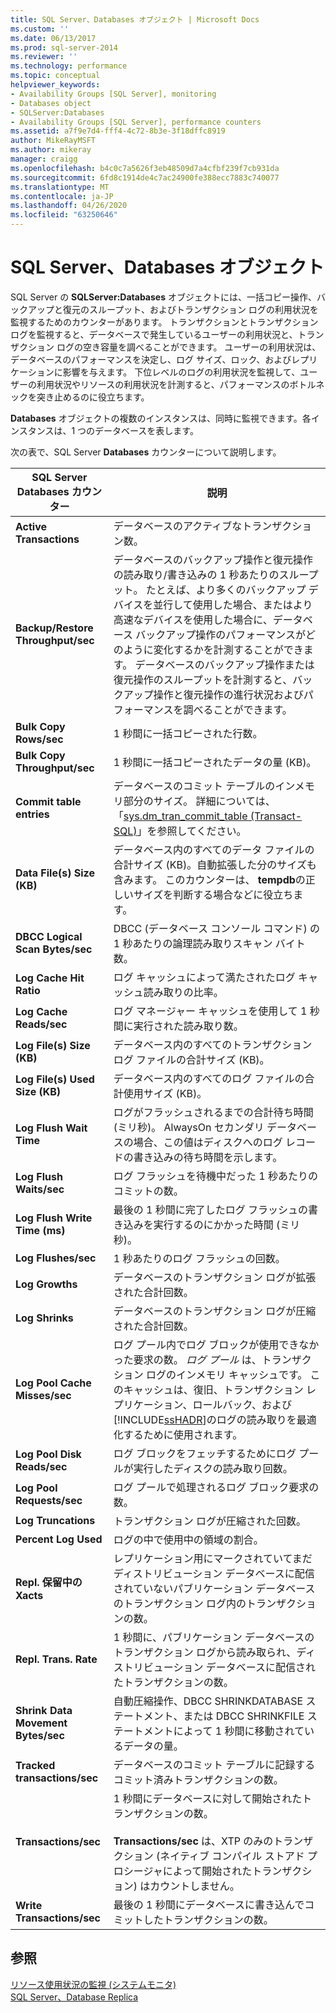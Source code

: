 ```yaml
---
title: SQL Server、Databases オブジェクト | Microsoft Docs
ms.custom: ''
ms.date: 06/13/2017
ms.prod: sql-server-2014
ms.reviewer: ''
ms.technology: performance
ms.topic: conceptual
helpviewer_keywords:
- Availability Groups [SQL Server], monitoring
- Databases object
- SQLServer:Databases
- Availability Groups [SQL Server], performance counters
ms.assetid: a7f9e7d4-fff4-4c72-8b3e-3f18dffc8919
author: MikeRayMSFT
ms.author: mikeray
manager: craigg
ms.openlocfilehash: b4c0c7a5626f3eb48509d7a4cfbf239f7cb931da
ms.sourcegitcommit: 6fd8c1914de4c7ac24900fe388ecc7883c740077
ms.translationtype: MT
ms.contentlocale: ja-JP
ms.lasthandoff: 04/26/2020
ms.locfileid: "63250646"
---
```

# <a name="sql-server-databases-object"></a>SQL Server、Databases オブジェクト
  SQL Server の **SQLServer:Databases** オブジェクトには、一括コピー操作、バックアップと復元のスループット、およびトランザクション ログの利用状況を監視するためのカウンターがあります。 トランザクションとトランザクション ログを監視すると、データベースで発生しているユーザーの利用状況と、トランザクション ログの空き容量を調べることができます。 ユーザーの利用状況は、データベースのパフォーマンスを決定し、ログ サイズ、ロック、およびレプリケーションに影響を与えます。 下位レベルのログの利用状況を監視して、ユーザーの利用状況やリソースの利用状況を計測すると、パフォーマンスのボトルネックを突き止めるのに役立ちます。  
  
 **Databases** オブジェクトの複数のインスタンスは、同時に監視できます。各インスタンスは、1 つのデータベースを表します。  
  
 次の表で、SQL Server **Databases** カウンターについて説明します。  
  
|SQL Server Databases カウンター|説明|  
|-----------------------------------|-----------------|  
|**Active Transactions**|データベースのアクティブなトランザクション数。|  
|**Backup/Restore Throughput/sec**|データベースのバックアップ操作と復元操作の読み取り/書き込みの 1 秒あたりのスループット。 たとえば、より多くのバックアップ デバイスを並行して使用した場合、またはより高速なデバイスを使用した場合に、データベース バックアップ操作のパフォーマンスがどのように変化するかを計測することができます。 データベースのバックアップ操作または復元操作のスループットを計測すると、バックアップ操作と復元操作の進行状況およびパフォーマンスを調べることができます。|  
|**Bulk Copy Rows/sec**|1 秒間に一括コピーされた行数。|  
|**Bulk Copy Throughput/sec**|1 秒間に一括コピーされたデータの量 (KB)。|  
|**Commit table entries**|データベースのコミット テーブルのインメモリ部分のサイズ。 詳細については、「[sys.dm_tran_commit_table &#40;Transact-SQL&#41;](/sql/relational-databases/system-dynamic-management-views/change-tracking-sys-dm-tran-commit-table)」を参照してください。|  
|**Data File(s) Size (KB)**|データベース内のすべてのデータ ファイルの合計サイズ (KB)。自動拡張した分のサイズも含みます。 このカウンターは、 **tempdb**の正しいサイズを判断する場合などに役立ちます。|  
|**DBCC Logical Scan Bytes/sec**|DBCC (データベース コンソール コマンド) の 1 秒あたりの論理読み取りスキャン バイト数。|  
|**Log Cache Hit Ratio**|ログ キャッシュによって満たされたログ キャッシュ読み取りの比率。|  
|**Log Cache Reads/sec**|ログ マネージャー キャッシュを使用して 1 秒間に実行された読み取り数。|  
|**Log File(s) Size (KB)**|データベース内のすべてのトランザクション ログ ファイルの合計サイズ (KB)。|  
|**Log File(s) Used Size (KB)**|データベース内のすべてのログ ファイルの合計使用サイズ (KB)。|  
|**Log Flush Wait Time**|ログがフラッシュされるまでの合計待ち時間 (ミリ秒)。 AlwaysOn セカンダリ データベースの場合、この値はディスクへのログ レコードの書き込みの待ち時間を示します。|  
|**Log Flush Waits/sec**|ログ フラッシュを待機中だった 1 秒あたりのコミットの数。|  
|**Log Flush Write Time (ms)**|最後の 1 秒間に完了したログ フラッシュの書き込みを実行するのにかかった時間 (ミリ秒)。|  
|**Log Flushes/sec**|1 秒あたりのログ フラッシュの回数。|  
|**Log Growths**|データベースのトランザクション ログが拡張された合計回数。|  
|**Log Shrinks**|データベースのトランザクション ログが圧縮された合計回数。|  
|**Log Pool Cache Misses/sec**|ログ プール内でログ ブロックが使用できなかった要求の数。 *ログ プール* は、トランザクション ログのインメモリ キャッシュです。 このキャッシュは、復旧、トランザクション レプリケーション、ロールバック、および [!INCLUDE[ssHADR](../../includes/sshadr-md.md)]のログの読み取りを最適化するために使用されます。|  
|**Log Pool Disk Reads/sec**|ログ ブロックをフェッチするためにログ プールが実行したディスクの読み取り回数。|  
|**Log Pool Requests/sec**|ログ プールで処理されるログ ブロック要求の数。|  
|**Log Truncations**|トランザクション ログが圧縮された回数。|  
|**Percent Log Used**|ログの中で使用中の領域の割合。|  
|**Repl. 保留中の Xacts**|レプリケーション用にマークされていてまだディストリビューション データベースに配信されていないパブリケーション データベースのトランザクション ログ内のトランザクションの数。|  
|**Repl. Trans. Rate**|1 秒間に、パブリケーション データベースのトランザクション ログから読み取られ、ディストリビューション データベースに配信されたトランザクションの数。|  
|**Shrink Data Movement Bytes/sec**|自動圧縮操作、DBCC SHRINKDATABASE ステートメント、または DBCC SHRINKFILE ステートメントによって 1 秒間に移動されているデータの量。|  
|**Tracked transactions/sec**|データベースのコミット テーブルに記録するコミット済みトランザクションの数。|  
|**Transactions/sec**|1 秒間にデータベースに対して開始されたトランザクションの数。<br /><br /> **Transactions/sec** は、XTP のみのトランザクション (ネイティブ コンパイル ストアド プロシージャによって開始されたトランザクション) はカウントしません。|  
|**Write Transactions/sec**|最後の 1 秒間にデータベースに書き込んでコミットしたトランザクションの数。|  
  
## <a name="see-also"></a>参照  
 [リソース使用状況の監視 &#40;システムモニタ&#41;](monitor-resource-usage-system-monitor.md)   
 [SQL Server、Database Replica](sql-server-database-replica.md)  
  
  
